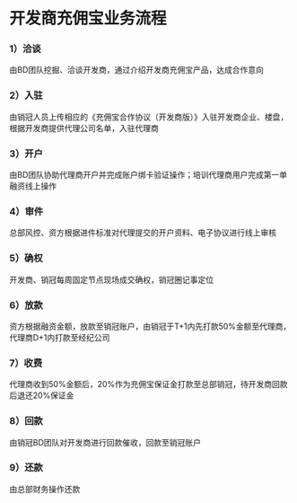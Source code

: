 # 开发商充佣宝业务流程

### 1）洽谈

由BD团队挖掘、洽谈开发商，通过介绍开发商充佣宝产品，达成合作意向

### 2）入驻

由销冠人员上传相应的《充佣宝合作协议（开发商版）》入驻开发商企业、楼盘，根据开发商提供代理公司名单，入驻代理商

### 3）开户

由BD团队协助代理商开户并完成账户绑卡验证操作；培训代理商用户完成第一单融资线上操作

### 4）审件

总部风控、资方根据进件标准对代理提交的开户资料、电子协议进行线上审核

### 5）确权

开发商、销冠每周固定节点现场成交确权，销冠圈记事定位

### 6）放款

资方根据融资金额，放款至销冠账户，由销冠于T+1内先打款50%金额至代理商，代理商D+1内打款至经纪公司

### 7）收费

代理商收到50%金额后，20%作为充佣宝保证金打款至总部销冠，待开发商回款后退还20%保证金

### 8）回款

由销冠BD团队对开发商进行回款催收，回款至销冠账户

### 9）还款

由总部财务操作还款

